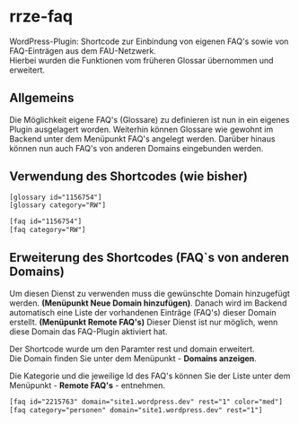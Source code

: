 # rrze-faq
WordPress-Plugin: Shortcode zur Einbindung von eigenen FAQ's sowie von FAQ-Einträgen aus dem FAU-Netzwerk.<br/>
Hierbei wurden die Funktionen vom früheren Glossar übernommen und erweitert.

## Allgemeins

Die Möglichkeit eigene FAQ's (Glossare) zu definieren ist nun in ein eigenes Plugin ausgelagert worden.
Weiterhin können Glossare wie gewohnt im Backend unter dem Menüpunkt FAQ's angelegt werden.
Darüber hinaus können nun auch FAQ's von anderen Domains eingebunden werden.

## Verwendung des Shortcodes (wie bisher)

```html
[glossary id="1156754"] 
[glossary category="RW"]

[faq id="1156754"] 
[faq category="RW"]  
```

## Erweiterung des Shortcodes (FAQ`s von anderen Domains)

Um diesen Dienst zu verwenden muss die gewünschte Domain hinzugefügt werden. __(Menüpunkt Neue Domain hinzufügen)__.
Danach wird im Backend automatisch eine Liste der vorhandenen Einträge (FAQ's) dieser Domain erstellt. __(Menüpunkt Remote FAQ's)__
Dieser Dienst ist nur möglich, wenn diese Domain das FAQ-Plugin aktiviert hat.

Der Shortcode wurde um den Paramter rest und domain erweitert.<br/>
Die Domain finden Sie unter dem Menüpunkt - __Domains anzeigen__.

Die Kategorie und die jeweilige Id des FAQ's können Sie der Liste unter dem Menüpunkt - __Remote FAQ's__ - entnehmen.

```html
[faq id="2215763" domain="site1.wordpress.dev" rest="1" color="med"] 
[faq category="personen" domain="site1.wordpress.dev" rest="1"] 
```